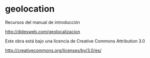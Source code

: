 # geolocation
Recursos del manual de introducción
<br>

http://didesweb.com/geolocalizacion
<br>

Este obra está bajo una licencia de Creative Commons Attribution 3.0
<br>

http://creativecommons.org/licenses/by/3.0/es/<br>
